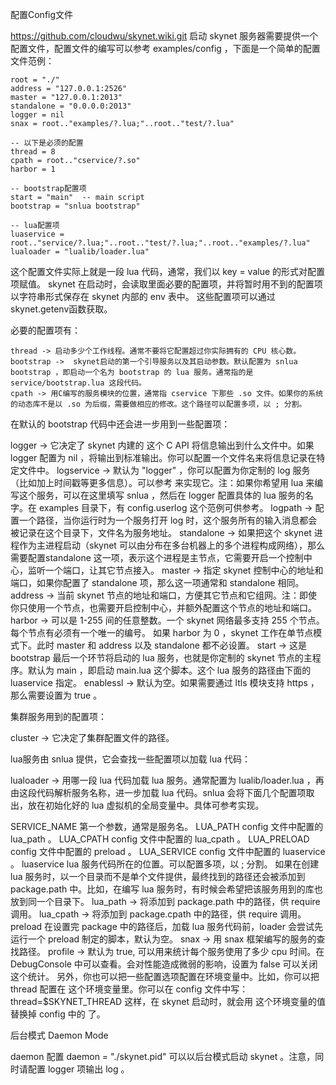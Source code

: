 配置Config文件

https://github.com/cloudwu/skynet.wiki.git
启动 skynet 服务器需要提供一个配置文件，配置文件的编写可以参考 examples/config ，下面是一个简单的配置文件范例：

    root = "./"
    address = "127.0.0.1:2526"
    master = "127.0.0.1:2013"
    standalone = "0.0.0.0:2013"
    logger = nil
    snax = root.."examples/?.lua;"..root.."test/?.lua"

    -- 以下是必须的配置
    thread = 8
    cpath = root.."cservice/?.so"
    harbor = 1

    -- bootstrap配置项
    start = "main"	-- main script
    bootstrap = "snlua bootstrap"	

    -- lua配置项
    luaservice = root.."service/?.lua;"..root.."test/?.lua;"..root.."examples/?.lua"
    lualoader = "lualib/loader.lua"

这个配置文件实际上就是一段 lua 代码，通常，我们以 key = value 的形式对配置项赋值。
skynet 在启动时，会读取里面必要的配置项，并将暂时用不到的配置项以字符串形式保存在 skynet 内部的 env 表中。
这些配置项可以通过skynet.getenv函数获取。


必要的配置项有：

    thread -> 启动多少个工作线程。通常不要将它配置超过你实际拥有的 CPU 核心数。
    bootstrap ->  skynet启动的第一个引导服务以及其启动参数。默认配置为 snlua bootstrap ，即启动一个名为 bootstrap 的 lua 服务。通常指的是 service/bootstrap.lua 这段代码。
    cpath -> 用C编写的服务模块的位置，通常指 cservice 下那些 .so 文件。如果你的系统的动态库不是以 .so 为后缀，需要做相应的修改。这个路径可以配置多项，以 ; 分割。


在默认的 bootstrap 代码中还会进一步用到一些配置项：

logger -> 它决定了 skynet 内建的 这个 C API 将信息输出到什么文件中。如果 logger 配置为 nil ，将输出到标准输出。你可以配置一个文件名来将信息记录在特定文件中。
logservice ->  默认为 "logger" ，你可以配置为你定制的 log 服务（比如加上时间戳等更多信息）。可以参考 来实现它。注：如果你希望用 lua 来编写这个服务，可以在这里填写 snlua ，然后在 logger 配置具体的 lua 服务的名字。在 examples 目录下，有 config.userlog 这个范例可供参考。
logpath ->  配置一个路径，当你运行时为一个服务打开 log 时，这个服务所有的输入消息都会被记录在这个目录下，文件名为服务地址。
standalone ->  如果把这个 skynet 进程作为主进程启动（skynet 可以由分布在多台机器上的多个进程构成网络），那么需要配置standalone 这一项，表示这个进程是主节点，它需要开启一个控制中心，监听一个端口，让其它节点接入。
master  -> 指定 skynet 控制中心的地址和端口，如果你配置了 standalone 项，那么这一项通常和 standalone 相同。
address ->  当前 skynet 节点的地址和端口，方便其它节点和它组网。注：即使你只使用一个节点，也需要开启控制中心，并额外配置这个节点的地址和端口。
harbor -> 可以是 1-255 间的任意整数。一个 skynet 网络最多支持 255 个节点。每个节点有必须有一个唯一的编号。
如果 harbor 为 0 ，skynet 工作在单节点模式下。此时 master 和 address 以及 standalone 都不必设置。
start ->  这是 bootstrap 最后一个环节将启动的 lua 服务，也就是你定制的 skynet 节点的主程序。默认为 main ，即启动 main.lua 这个脚本。这个 lua 服务的路径由下面的 luaservice 指定。
enablessl ->  默认为空。如果需要通过 ltls 模块支持 https ，那么需要设置为 true 。


集群服务用到的配置项：

cluster ->  它决定了集群配置文件的路径。


lua服务由 snlua 提供，它会查找一些配置项以加载 lua 代码： 

lualoader ->  用哪一段 lua 代码加载 lua 服务。通常配置为 lualib/loader.lua ，再由这段代码解析服务名称，进一步加载 lua 代码。snlua 会将下面几个配置项取出，放在初始化好的 lua 虚拟机的全局变量中。具体可参考实现。

SERVICE_NAME 第一个参数，通常是服务名。
LUA_PATH config 文件中配置的 lua_path 。
LUA_CPATH config 文件中配置的 lua_cpath 。
LUA_PRELOAD config 文件中配置的 preload 。
LUA_SERVICE config 文件中配置的 luaservice 。
luaservice lua 服务代码所在的位置。可以配置多项，以 ; 分割。
如果在创建 lua 服务时，以一个目录而不是单个文件提供，最终找到的路径还会被添加到 package.path 中。比如，在编写 lua 服务时，有时候会希望把该服务用到的库也放到同一个目录下。
lua_path -> 将添加到 package.path 中的路径，供 require 调用。
lua_cpath ->  将添加到 package.cpath 中的路径，供 require 调用。
preload 在设置完 package 中的路径后，加载 lua 服务代码前，loader 会尝试先运行一个 preload 制定的脚本，默认为空。
snax ->  用 snax 框架编写的服务的查找路径。
profile ->  默认为 true, 可以用来统计每个服务使用了多少 cpu 时间。在 DebugConsole 中可以查看。会对性能造成微弱的影响，设置为 false 可以关闭这个统计。
另外，你也可以把一些配置选项配置在环境变量中。比如，你可以把 thread 配置在 这个环境变量里。你可以在 config 文件中写：
thread=$SKYNET_THREAD
这样，在 skynet 启动时，就会用 这个环境变量的值替换掉 config 中的 了。


后台模式 Daemon Mode

daemon 配置 daemon = "./skynet.pid" 可以以后台模式启动 skynet 。注意，同时请配置 logger 项输出 log 。